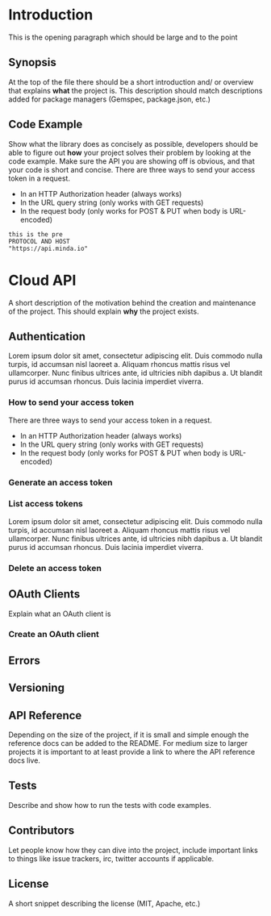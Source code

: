 # Introduction
This is the opening paragraph which should be large and to the point

## Synopsis

At the top of the file there should be a short introduction and/ or overview that explains **what** the project is. This description should match descriptions added for package managers (Gemspec, package.json, etc.)

## Code Example

Show what the library does as concisely as possible, developers should be able to figure out **how** your project solves their problem by looking at the code example. Make sure the API you are showing off is obvious, and that your code is short and concise.
There are three ways to send your access token in a request.
- In an HTTP Authorization header (always works)
- In the URL query string (only works with GET requests)
- In the request body (only works for POST & PUT when body is URL-encoded)

```
this is the pre
PROTOCOL AND HOST
"https://api.minda.io"
```

# Cloud API

A short description of the motivation behind the creation and maintenance of the project. This should explain **why** the project exists.

## Authentication
Lorem ipsum dolor sit amet, consectetur adipiscing elit. Duis commodo nulla turpis, id accumsan nisl laoreet a. Aliquam rhoncus mattis risus vel ullamcorper. Nunc finibus ultrices ante, id ultricies nibh dapibus a. Ut blandit purus id accumsan rhoncus. Duis lacinia imperdiet viverra.

### How to send your access token
There are three ways to send your access token in a request.
- In an HTTP Authorization header (always works)
- In the URL query string (only works with GET requests)
- In the request body (only works for POST & PUT when body is URL-encoded)
### Generate an access token
### List access tokens
Lorem ipsum dolor sit amet, consectetur adipiscing elit. Duis commodo nulla turpis, id accumsan nisl laoreet a. Aliquam rhoncus mattis risus vel ullamcorper. Nunc finibus ultrices ante, id ultricies nibh dapibus a. Ut blandit purus id accumsan rhoncus. Duis lacinia imperdiet viverra.
### Delete an access token

## OAuth Clients
Explain what an OAuth client is

### Create an OAuth client

## Errors
## Versioning

## API Reference

Depending on the size of the project, if it is small and simple enough the reference docs can be added to the README. For medium size to larger projects it is important to at least provide a link to where the API reference docs live.

## Tests

Describe and show how to run the tests with code examples.

## Contributors

Let people know how they can dive into the project, include important links to things like issue trackers, irc, twitter accounts if applicable.

## License

A short snippet describing the license (MIT, Apache, etc.)
